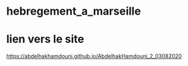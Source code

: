 # hebregement_a_marseille

# lien vers le site 
https://abdelhakhamdouni.github.io/AbdelhakHamdouni_2_03082020
